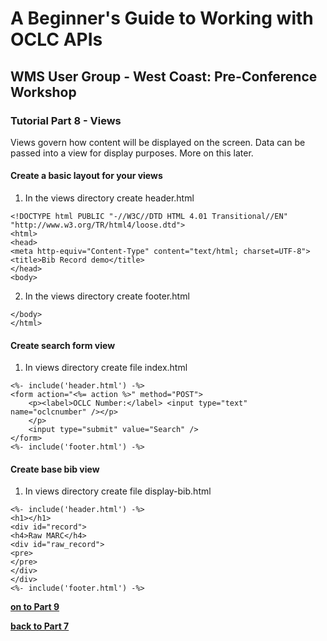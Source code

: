 # A Beginner's Guide to Working with OCLC APIs
## WMS User Group - West Coast: Pre-Conference Workshop
### Tutorial Part 8 - Views
Views govern how content will be displayed on the screen. 
Data can be passed into a view for display purposes. More on this later.

#### Create a basic layout for your views
1. In the views directory create header.html

```
<!DOCTYPE html PUBLIC "-//W3C//DTD HTML 4.01 Transitional//EN" "http://www.w3.org/TR/html4/loose.dtd">
<html>
<head>
<meta http-equiv="Content-Type" content="text/html; charset=UTF-8">
<title>Bib Record demo</title>
</head>
<body>
```

2. In the views directory create footer.html
```
</body>
</html>
```


#### Create search form view
1. In views directory create file index.html

```
<%- include('header.html') -%>
<form action="<%= action %>" method="POST">
    <p><label>OCLC Number:</label> <input type="text" name="oclcnumber" /></p>
    </p>
    <input type="submit" value="Search" />
</form>
<%- include('footer.html') -%>
```

#### Create base bib view
1. In views directory create file display-bib.html

```
<%- include('header.html') -%>
<h1></h1>
<div id="record">
<h4>Raw MARC</h4>
<div id="raw_record">
<pre>
</pre>
</div>
</div>
<%- include('footer.html') -%>
```


**[on to Part 9](tutorial-09.md)**

**[back to Part 7](tutorial-07.md)**